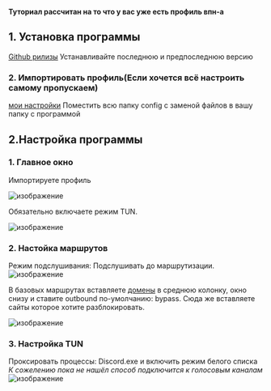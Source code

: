 **Туториал рассчитан на то что у вас уже есть профиль впн-а**
## 1. Установка программы
[Github рилизы](https://github.com/Matsuridayo/nekoray/releases)
Устанавливайте последнюю и предпоследнюю версию
### 2. Импортировать профиль(Если хочется всё настроить самому пропускаем)
[мои настройки](https://github.com/matt14509/vless_tutor/tree/main/client_tutor/config)
Поместить всю папку config с заменой файлов в вашу папку с программой
## 2.Настройка программы
### 1. Главное окно
Импортируете профиль

![изображение](https://github.com/user-attachments/assets/cb536167-1b3c-4e4d-b0f9-73dd20e75e94)

Обязательно включаете режим TUN.

![изображение](https://github.com/user-attachments/assets/b622b46f-88a3-4785-b095-c53035b13ba7)

### 2. Настойка маршрутов

Режим подслушивания: Подслушивать до маршрутизации.
![изображение](https://github.com/user-attachments/assets/00252986-4077-436e-b064-3f2a39af5698)

В базовых маршрутах вставляете [домены](https://github.com/matt14509/vless_tutor/blob/main/client_tutor/proxy_domains.txt) в среднюю колонку, окно снизу и ставите outbound по-умолчанию: bypass.
Сюда же вставляете сайты которое хотите разблокировать.

![изображение](https://github.com/user-attachments/assets/3b0c34d4-9756-4d9a-bf65-242c3d391baa)


### 3. Настройка TUN

Проксировать процессы: Discord.exe и включить режим белого списка
*К сожелению пока не нашёл способ подключится к голосовым каналам*
![изображение](https://github.com/user-attachments/assets/9823a4c7-6254-48d5-b3ca-d34af1679eee)
